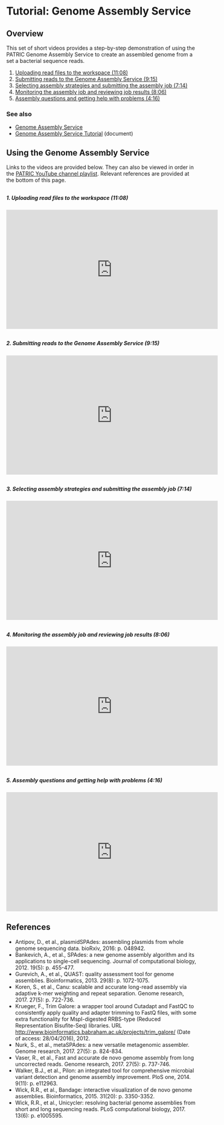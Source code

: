 # Tutorial: Genome Assembly Service

## Overview
This set of short videos provides a step-by-step demonstration of using the PATRIC Genome Assembly Service to create an assembled genome from a set a bacterial sequence reads.

1. [Uploading read files to the workspace (11:08)](#assembly1)
2. [Submitting reads to the Genome Assembly Service (9:15)](#assembly2)
3. [Selecting assembly strategies and submitting the assembly job (7:14)](#assembly3)
4. [Monitoring the assembly job and reviewing job results (8:06)](#assembly4)
5. [Assembly questions and getting help with problems (4:16)](#assembly5)

### See also
* [Genome Assembly Service](https://patricbrc.org/app/Assembly2)
* [Genome Assembly Service Tutorial](https://docs.patricbrc.org/tutorial/genome_assembly/assembly2.html) (document)

## Using the Genome Assembly Service

Links to the videos are provided below.  They can also be viewed in order in the [PATRIC YouTube channel playlist](https://www.youtube.com/playlist?list=PLsstVALeacEIk2iu794_XYrPFUEAETy_l). Relevant references are provided at the bottom of this page.

##  
<a name="assembly1"></a>
##### 1. Uploading read files to the workspace (11:08)
<iframe width="560" height="315" src="https://www.youtube.com/embed/aCJrMDyfDDk" frameborder="0" allow="accelerometer; autoplay; encrypted-media; gyroscope; picture-in-picture" allowfullscreen></iframe>

##  
<a name="assembly2"></a>
##### 2. Submitting reads to the Genome Assembly Service (9:15) 
<iframe width="560" height="315" src="https://www.youtube.com/embed/89cpfkQvgWI" frameborder="0" allow="accelerometer; autoplay; encrypted-media; gyroscope; picture-in-picture" allowfullscreen></iframe>

##  
<a name="assembly3"></a>
##### 3. Selecting assembly strategies and submitting the assembly job (7:14)
<iframe width="560" height="315" src="https://www.youtube.com/embed/afxnUM7jtk4" frameborder="0" allow="accelerometer; autoplay; encrypted-media; gyroscope; picture-in-picture" allowfullscreen></iframe>

##  
<a name="assembly4"></a>
##### 4. Monitoring the assembly job and reviewing job results (8:06)
<iframe width="560" height="315" src="https://www.youtube.com/embed/wWq1Ec6yhWM" frameborder="0" allow="accelerometer; autoplay; encrypted-media; gyroscope; picture-in-picture" allowfullscreen></iframe>

##  
<a name="assembly5"></a>
##### 5. Assembly questions and getting help with problems (4:16)
<iframe width="560" height="315" src="https://www.youtube.com/embed/e8dnNw0Ir0w" frameborder="0" allow="accelerometer; autoplay; encrypted-media; gyroscope; picture-in-picture" allowfullscreen></iframe>

##  
## References
* Antipov, D., et al., plasmidSPAdes: assembling plasmids from whole genome sequencing data. bioRxiv, 2016: p. 048942.
* Bankevich, A., et al., SPAdes: a new genome assembly algorithm and its applications to single-cell sequencing. Journal of computational biology, 2012. 19(5): p. 455-477.
* Gurevich, A., et al., QUAST: quality assessment tool for genome assemblies. Bioinformatics, 2013. 29(8): p. 1072-1075.
* Koren, S., et al., Canu: scalable and accurate long-read assembly via adaptive k-mer weighting and repeat separation. Genome research, 2017. 27(5): p. 722-736.
* Krueger, F., Trim Galore: a wrapper tool around Cutadapt and FastQC to consistently apply quality and adapter trimming to FastQ files, with some extra functionality for MspI-digested RRBS-type (Reduced Representation Bisufite-Seq) libraries. URL http://www.bioinformatics.babraham.ac.uk/projects/trim_galore/ (Date of access: 28/04/2016), 2012.
* Nurk, S., et al., metaSPAdes: a new versatile metagenomic assembler. Genome research, 2017. 27(5): p. 824-834.
* Vaser, R., et al., Fast and accurate de novo genome assembly from long uncorrected reads. Genome research, 2017. 27(5): p. 737-746.
* Walker, B.J., et al., Pilon: an integrated tool for comprehensive microbial variant detection and genome assembly improvement. PloS one, 2014. 9(11): p. e112963.
* Wick, R.R., et al., Bandage: interactive visualization of de novo genome assemblies. Bioinformatics, 2015. 31(20): p. 3350-3352.
* Wick, R.R., et al., Unicycler: resolving bacterial genome assemblies from short and long sequencing reads. PLoS computational biology, 2017. 13(6): p. e1005595.

